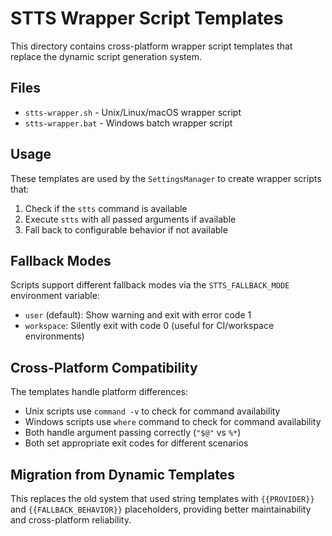 # STTS Wrapper Script Templates

This directory contains cross-platform wrapper script templates that replace the dynamic script generation system.

## Files

- `stts-wrapper.sh` - Unix/Linux/macOS wrapper script
- `stts-wrapper.bat` - Windows batch wrapper script

## Usage

These templates are used by the `SettingsManager` to create wrapper scripts that:

1. Check if the `stts` command is available
2. Execute `stts` with all passed arguments if available
3. Fall back to configurable behavior if not available

## Fallback Modes

Scripts support different fallback modes via the `STTS_FALLBACK_MODE` environment variable:

- `user` (default): Show warning and exit with error code 1
- `workspace`: Silently exit with code 0 (useful for CI/workspace environments)

## Cross-Platform Compatibility

The templates handle platform differences:

- Unix scripts use `command -v` to check for command availability
- Windows scripts use `where` command to check for command availability
- Both handle argument passing correctly (`"$@"` vs `%*`)
- Both set appropriate exit codes for different scenarios

## Migration from Dynamic Templates

This replaces the old system that used string templates with `{{PROVIDER}}` and `{{FALLBACK_BEHAVIOR}}` placeholders, providing better maintainability and cross-platform reliability.
